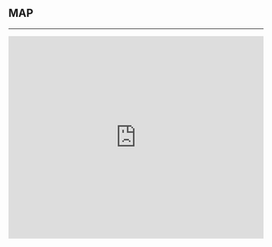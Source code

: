 ﻿## MAP
---
  <div class="maps">
<iframe src="https://www.google.com/maps/d/u/0/edit?mid=1Q1qMVH-VIclUin7uEzTsJ5vdF58" width="100%" height="400" frameborder="0" style="border:0" allowfullscreen></iframe>

  </div>
